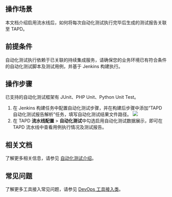 ## 操作场景
本文档介绍启用流水线后，如何将每次自动化测试执行完毕后生成的测试报告关联至 TAPD。

## 前提条件
自动化测试执行依赖于已关联的持续集成服务，请确保您的业务环境已有符合条件的自动化测试脚本及测试用例，并基于 Jenkins 构建执行。


## 操作步骤
已支持的自动化测试框架有 JUnit、PHP Unit、Python Unit Test。
1. 在 Jenkins 构建任务中配置自动化测试步骤，并在构建后步骤中添加“TAPD 自动化测试报告解析”任务，填写自动化测试结果文件路径。
 ![](https://main.qcloudimg.com/raw/282e03d3b7c48d4c2101a0ad49039494.png)
2. 在 TAPD **流水线配置** > **自动化测试**中勾选启用自动化测试数据展示，即可在 TAPD 流水线中查看用例执行情况及测试报告。

## 相关文档
了解更多相关信息，请参见 [自动化测试介绍](https://www.tapd.cn/help/view#1120003271001002001)。

## 常见问题
了解更多工具接入常见问题，请参见 [DevOps 工具接入类](https://cloud.tencent.com/document/product/624/34397)。
 
